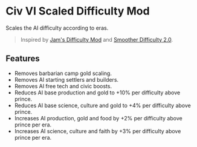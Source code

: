 # Civ VI Scaled Difficulty Mod

Scales the AI difficulty according to eras.

> Inspired by [Jam's Difficulty Mod](https://steamcommunity.com/sharedfiles/filedetails/?id=1656782378) and [Smoother Difficulty 2.0](https://steamcommunity.com/sharedfiles/filedetails/?id=1675710036).

## Features

- Removes barbarian camp gold scaling.
- Removes AI starting settlers and builders.
- Removes AI free tech and civic boosts.
- Reduces AI base production and gold to +10% per difficulty above prince.
- Reduces AI base science, culture and gold to +4% per difficulty above prince.
- Increases AI production, gold and food by +2% per difficulty above prince per era.
- Increases AI science, culture and faith by +3% per difficulty above prince per era.
